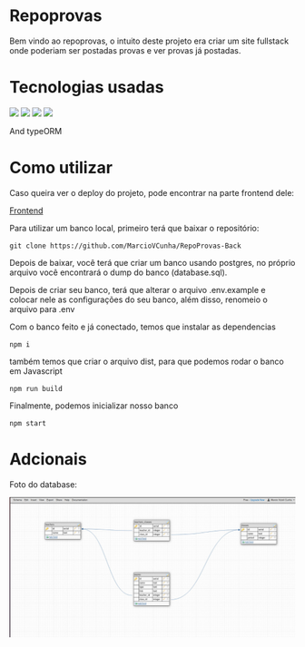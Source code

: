 # Repoprovas

Bem vindo ao repoprovas, o intuito deste projeto era criar um site fullstack onde poderiam ser postadas provas e ver provas já postadas.

<h1> Tecnologias usadas </h1>

<img src='https://img.shields.io/badge/TypeScript-007ACC?style=for-the-badge&logo=typescript&logoColor=white' />
<img src='https://img.shields.io/badge/eslint-3A33D1?style=for-the-badge&logo=eslint&logoColor=white' />
<img src='https://img.shields.io/badge/PostgreSQL-316192?style=for-the-badge&logo=postgresql&logoColor=white' />
<img src='https://img.shields.io/badge/Heroku-430098?style=for-the-badge&logo=heroku&logoColor=white' />

And typeORM

<h1> Como utilizar </h1>

Caso queira ver o deploy do projeto, pode encontrar na parte frontend dele:

<a href='https://github.com/MarcioVCunha/RepoProvas-Front'>Frontend</a>

Para utilizar um banco local, primeiro terá que baixar o repositório:

    git clone https://github.com/MarcioVCunha/RepoProvas-Back

Depois de baixar, você terá que criar um banco usando postgres, no próprio arquivo você encontrará o dump do banco (database.sql).

Depois de criar seu banco, terá que alterar o arquivo .env.example e colocar nele as configurações do seu banco, além disso, renomeio o arquivo para .env

Com o banco feito e já conectado, temos que instalar as dependencias

    npm i

também temos que criar o arquivo dist, para que podemos rodar o banco em Javascript

    npm run build

Finalmente, podemos inicializar nosso banco

    npm start

<h1> Adcionais </h1>

Foto do database:

<img src='./src/assets/database.jpeg' />
